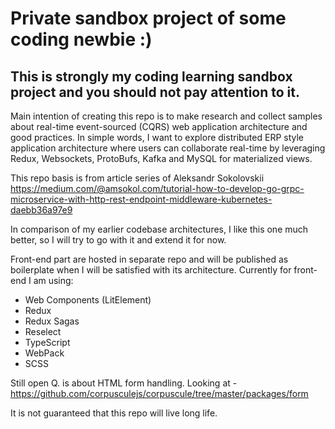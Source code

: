 # Private sandbox project of some coding newbie :)

## This is strongly my coding learning sandbox project and you should not pay attention to it.

Main intention of creating this repo is to make research and collect samples about real-time event-sourced (CQRS) web application architecture and good practices.
In simple words, I want to explore distributed ERP style application architecture where users can collaborate real-time by leveraging Redux, Websockets, ProtoBufs, Kafka and MySQL for materialized views.

This repo basis is from article series of Aleksandr Sokolovskii
https://medium.com/@amsokol.com/tutorial-how-to-develop-go-grpc-microservice-with-http-rest-endpoint-middleware-kubernetes-daebb36a97e9

In comparison of my earlier codebase architectures, I like this one much better, so I will try to go with it and extend it for now.

Front-end part are hosted in separate repo and will be published as boilerplate when I will be satisfied with its architecture.
Currently for front-end I am using:

- Web Components (LitElement)
- Redux
- Redux Sagas
- Reselect
- TypeScript
- WebPack
- SCSS

Still open Q. is about HTML form handling.
Looking at - https://github.com/corpusculejs/corpuscule/tree/master/packages/form

It is not guaranteed that this repo will live long life.
